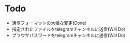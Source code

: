 # Todo
- 通信フォーマットの大幅な変更(Done)
- 指定されたファイルをtelegramチャンネルに送信(Will Do)
- ブラウザパスワードをtelegramチャンネルに送信(Will Do)
